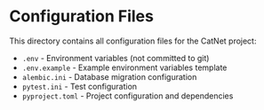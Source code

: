 # Configuration Files

This directory contains all configuration files for the CatNet project:

- `.env` - Environment variables (not committed to git)
- `.env.example` - Example environment variables template
- `alembic.ini` - Database migration configuration
- `pytest.ini` - Test configuration
- `pyproject.toml` - Project configuration and dependencies